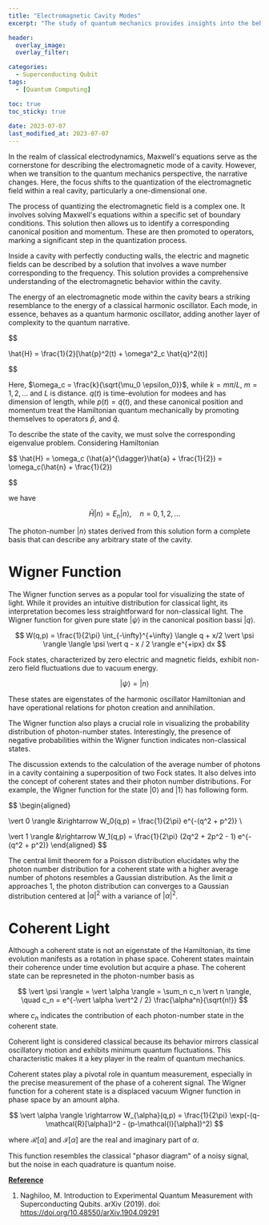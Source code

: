 ```yaml
---
title: "Electromagnetic Cavity Modes"
excerpt: "The study of quantum mechanics provides insights into the behavior of electromagnetic fields within a cavity, highlighting the quantization process, the role of Maxwell's equations, and the significance of coherent states."

header:
  overlay_image: 
  overlay_filter: 

categories:
  - Superconducting Qubit
tags:
  - [Quantum Computing]

toc: true
toc_sticky: true
 
date: 2023-07-07
last_modified_at: 2023-07-07
---
```


In the realm of classical electrodynamics, Maxwell's equations serve as the cornerstone for describing the electromagnetic mode of a cavity. However, when we transition to the quantum mechanics perspective, the narrative changes. Here, the focus shifts to the quantization of the electromagnetic field within a real cavity, particularly a one-dimensional one.

The process of quantizing the electromagnetic field is a complex one. It involves solving Maxwell's equations within a specific set of boundary conditions. This solution then allows us to identify a corresponding canonical position and momentum. These are then promoted to operators, marking a significant step in the quantization process.

Inside a cavity with perfectly conducting walls, the electric and magnetic fields can be described by a solution that involves a wave number corresponding to the frequency. This solution provides a comprehensive understanding of the electromagnetic behavior within the cavity.

The energy of an electromagnetic mode within the cavity bears a striking resemblance to the energy of a classical harmonic oscillator. Each mode, in essence, behaves as a quantum harmonic oscillator, adding another layer of complexity to the quantum narrative.

$$

\hat{H} = \frac{1}{2}[\hat{p}^2(t) + \omega^2_c \hat{q}^2(t)]

$$

Here, $\omega_c = \frac{k}{\sqrt{\mu_0 \epsilon_0}}$, while $k= m \pi/L$, $m=1,2, \dots$ and $L$ is distance. $q(t)$ is time-evolution for modees and has dimension of length, while $p(t) = \dot{q}(t)$, and these canonical position and momentum treat the Hamiltonian quantum mechanically by promoting themselves to operators $\hat{p}$, and $\hat{q}$.

To describe the state of the cavity, we must solve the corresponding eigenvalue problem. Considering Hamiltonian

$$
\hat{H} = \omega_c (\hat{a}^{\dagger}\hat{a} + \frac{1}{2}) = \omega_c(\hat{n} + \frac{1}{2})

$$

we have

$$
\hat{H} \vert n \rangle = E_n \vert n \rangle, \quad n = 0,1,2, \dots
$$

The photon-number $\vert n \rangle$ states derived from this solution form a complete basis that can describe any arbitrary state of the cavity.

# Wigner Function
The Wigner function serves as a popular tool for visualizing the state of light. While it provides an intuitive distribution for classical light, its interpretation becomes less straightforward for non-classical light. The Wigner function for given pure state $\vert \psi\rangle$ in the canonical position bassi $\vert q \rangle$.

$$
W(q,p) = \frac{1}{2\pi} \int_{-\infty}^{+\infty} \langle q + x/2 \vert \psi \rangle \langle \psi \vert q - x / 2 \rangle e^{+ipx} dx
$$

Fock states, characterized by zero electric and magnetic fields, exhibit non-zero field fluctuations due to vacuum energy.

$$
\vert \psi \rangle = \vert n \rangle
$$

These states are eigenstates of the harmonic oscillator Hamiltonian and have operational relations for photon creation and annihilation.

The Wigner function also plays a crucial role in visualizing the probability distribution of photon-number states. Interestingly, the presence of negative probabilities within the Wigner function indicates non-classical states.

The discussion extends to the calculation of the average number of photons in a cavity containing a superposition of two Fock states. It also delves into the concept of coherent states and their photon number distributions. For example, the Wigner function for the state $\vert 0 \rangle$ and $\vert 1 \rangle$ has following form.

$$
\begin{aligned}

\vert 0 \rangle &\rightarrow W_0(q,p) = \frac{1}{2\pi} e^{-(q^2 + p^2)} \\

\vert 1 \rangle &\rightarrow W_1(q,p) = \frac{1}{2\pi} (2q^2 + 2p^2 - 1) e^{-(q^2 + p^2)}
\end{aligned}
$$

The central limit theorem for a Poisson distribution elucidates why the photon number distribution for a coherent state with a higher average number of photons resembles a Gaussian distribution. As the limit $\alpha$ approaches 1, the photon distribution can converges to a Gaussian distribution centered at $\vert \alpha \vert^2$ with a variance of $\vert \alpha \vert^2$.

# Coherent Light

Although a coherent state is not an eigenstate of the Hamiltonian, its time evolution manifests as a rotation in phase space. Coherent states maintain their coherence under time evolution but acquire a phase. The coherent state can be represneted in the photon-number basis as

$$
\vert \psi \rangle = \vert \alpha \rangle = \sum_n  c_n \vert n  \rangle, \quad c_n = e^{-\vert \alpha \vert^2 / 2} \frac{\alpha^n}{\sqrt{n!}}
$$

where $c_n$ indicates the contribution of each photon-number state in the coherent state.

Coherent light is considered classical because its behavior mirrors classical oscillatory motion and exhibits minimum quantum fluctuations. This characteristic makes it a key player in the realm of quantum mechanics.

Coherent states play a pivotal role in quantum measurement, especially in the precise measurement of the phase of a coherent signal. The Wigner function for a coherent state is a displaced vacuum Wigner function in phase space by an amount alpha. 

$$
\vert \alpha \rangle \rightarrow W_{\alpha}(q,p) = \frac{1}{2\pi} \exp(-(q-\mathcal{R}[\alpha])^2 - (p-\mathcal{I}[\alpha])^2)
$$

where $\mathcal{R}[\alpha]$ and $\mathcal{I}[\alpha]$ are the real and imaginary part of $\alpha$.

This function resembles the classical "phasor diagram" of a noisy signal, but the noise in each quadrature is quantum noise.



**<U>Reference</U>**

1. Naghiloo, M. Introduction to Experimental Quantum Measurement with Superconducting Qubits. arXiv (2019). doi: https://doi.org/10.48550/arXiv.1904.09291 